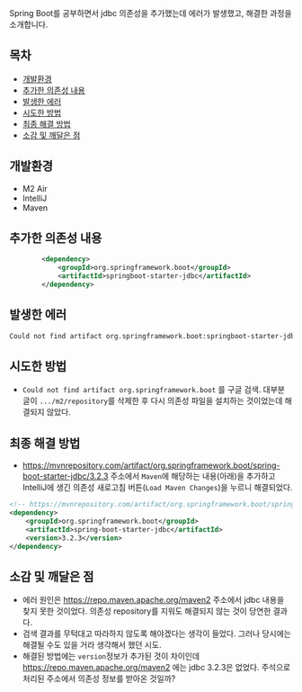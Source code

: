Spring Boot를 공부하면서 jdbc 의존성을 추가했는데 에러가 발생했고, 해결한 과정을 소개합니다.

## 목차
- [개발환경](#개발환경)
- [추가한 의존성 내용](#추가한-의존성-내용)
- [발생한 에러](#발생한-에러)
- [시도한 방법](#시도한-방법)
- [최종 해결 방법](#최종-해결-방법)
- [소감 및 깨달은 점](#소감-및-깨달은-점)

## 개발환경
- M2 Air
- IntelliJ
- Maven

## 추가한 의존성 내용
```xml
		<dependency>
			<groupId>org.springframework.boot</groupId>
			<artifactId>springboot-starter-jdbc</artifactId>
		</dependency>
```

## 발생한 에러
```sh
Could not find artifact org.springframework.boot:springboot-starter-jdbc:pom:unknown in central (https://repo.maven.apache.org/maven2)
```

## 시도한 방법
- `Could not find artifact org.springframework.boot` 를 구글 검색. 대부분 글이 `.../m2/repository`를 삭제한 후 다시 의존성 파일을 설치하는 것이었는데 해결되지 않았다.

## 최종 해결 방법
- https://mvnrepository.com/artifact/org.springframework.boot/spring-boot-starter-jdbc/3.2.3 주소에서 `Maven`에 해당하는 내용(아래)을 추가하고 IntelliJ에 생긴 의존성 새로고침 버튼(`Load Maven Changes`)을 누르니 해결되었다.
```xml
<!-- https://mvnrepository.com/artifact/org.springframework.boot/spring-boot-starter-jdbc -->
<dependency>
    <groupId>org.springframework.boot</groupId>
    <artifactId>spring-boot-starter-jdbc</artifactId>
    <version>3.2.3</version>
</dependency>
```

## 소감 및 깨달은 점
- 에러 원인은 https://repo.maven.apache.org/maven2 주소에서 jdbc 내용을 찾지 못한 것이었다. 의존성 repository를 지워도 해결되지 않는 것이 당연한 결과다.
- 검색 결과를 무턱대고 따라하지 않도록 해야겠다는 생각이 들었다. 그러나 당시에는 해결될 수도 있을 거라 생각해서 했던 시도.
- 해결된 방법에는 `version`정보가 추가된 것이 차이인데 https://repo.maven.apache.org/maven2 에는 jdbc 3.2.3은 없었다. 주석으로 처리된 주소에서 의존성 정보를 받아온 것일까?
